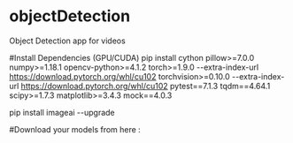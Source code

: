 # objectDetection
Object Detection app for videos

#Install Dependencies (GPU/CUDA)
pip install cython pillow>=7.0.0 numpy>=1.18.1 opencv-python>=4.1.2 torch>=1.9.0 --extra-index-url https://download.pytorch.org/whl/cu102 torchvision>=0.10.0 --extra-index-url https://download.pytorch.org/whl/cu102 pytest==7.1.3 tqdm==4.64.1 scipy>=1.7.3 matplotlib>=3.4.3 mock==4.0.3

pip install imageai --upgrade

#Download your models from here :






